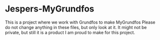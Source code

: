 # Jespers-MyGrundfos
This is a project where we work with Grundfos to make MyGrundfos
Please do not change anything in these files, but only look at it.
It might not be private, but still it is a product I am proud to make for this project.
